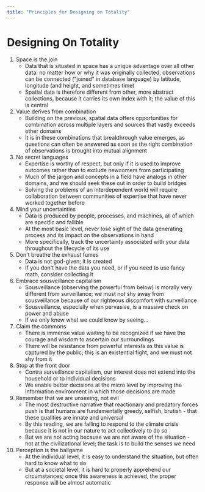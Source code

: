 ```yaml
---
title: "Principles for Designing on Totality"
---
```


# Designing On Totality

1. Space is the join
    - Data that is situated in space has a unique advantage over all other data: no matter how or why it was originally collected, observations can be connected ("joined" in database language) by latitude, longitude (and height, and sometimes time)
    - Spatial data is therefore different from other, more abstract collections, because it carries its own index with it; the value of this is central
2. Value derives from combination
    - Building on the previous, spatial data offers opportunities for combination across multiple layers and sources that vastly exceeds other domains
    - It is in these combinations that breakthrough value emerges, as questions can often be answered as soon as the right combination of observations is brought into mutual alignment
3. No secret languages
    - Expertise is worthy of respect, but only if it is used to improve outcomes rather than to exclude newcomers from participating
    - Much of the jargon and concepts in a field have analogs in other domains, and we should seek these out in order to build bridges
    - Solving the problems of an interdependent world will require collaboration between communities of expertise that have never worked together before
4. Mind your uncertainties
    - Data is produced by people, processes, and machines, all of which are specific and fallible
    - At the most basic level, never lose sight of the data generating process and its impact on the observations in hand
    - More specifically, track the uncertainty associated with your data throughout the lifecycle of its use
5. Don't breathe the exhaust fumes
    - Data is not god-given; it is created
    - If you don't have the data you need, or if you need to use fancy math, consider collecting it
6. Embrace sousveillance capitalism
    - Sousveillance (observing the powerful from below) is morally very different from surveillance; we must not shy away from sousveillance because of our righteous discomfort with surveillance
    - Sousveillance, especially when pervasive, is a massive check on power and abuse
    - If we only knew what we could know by seeing...
7. Claim the commons
    - There is immense value waiting to be recognized if we have the courage and wisdom to ascertain our surroundings
    - There will be resistance from powerful interests as this value is captured by the public; this is an existential fight, and we must not shy from it
8. Stop at the front door
    - Contra surveillance capitalism, our interest does not extend into the household or to individual decisions
    - We enable better decisions at the micro level by improving the information environment in which those decisions are made
9. Remember that we are unseeing, not evil
    - The most destructive narrative that reactionary and predatory forces push is that humans are fundamentally greedy, selfish, brutish - that these qualities are innate and universal
    - By this reading, we are failing to respond to the climate crisis because it is not in our nature to act collectively to do so
    - But we are not acting because we are not aware of the situation - not at the civilizational level; the task is to build the senses we need
10. Perception is the ballgame
    - At the individual level, it is easy to understand the situation, but often hard to know what to do
    - But at a societal level, it is hard to properly apprehend our circumstances; once this awareness is achieved, the proper response will be almost automatic
